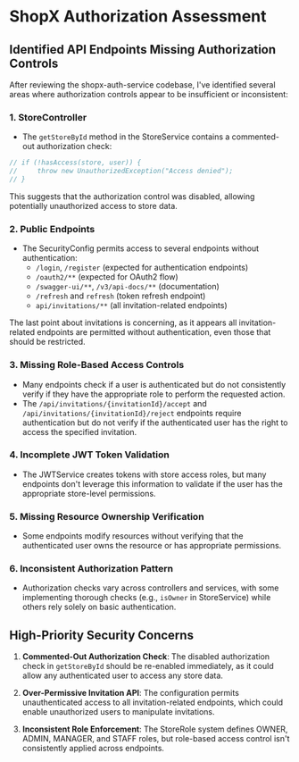 # ShopX Authorization Assessment

## Identified API Endpoints Missing Authorization Controls

After reviewing the shopx-auth-service codebase, I've identified several areas where authorization controls appear to be insufficient or inconsistent:

### 1. StoreController
- The `getStoreById` method in the StoreService contains a commented-out authorization check:
```java
// if (!hasAccess(store, user)) {
//     throw new UnauthorizedException("Access denied");
// }
```
This suggests that the authorization control was disabled, allowing potentially unauthorized access to store data.

### 2. Public Endpoints
- The SecurityConfig permits access to several endpoints without authentication:
  - `/login`, `/register` (expected for authentication endpoints)
  - `/oauth2/**` (expected for OAuth2 flow)
  - `/swagger-ui/**`, `/v3/api-docs/**` (documentation)
  - `/refresh` and `refresh` (token refresh endpoint)
  - `api/invitations/**` (all invitation-related endpoints)

The last point about invitations is concerning, as it appears all invitation-related endpoints are permitted without authentication, even those that should be restricted.

### 3. Missing Role-Based Access Controls
- Many endpoints check if a user is authenticated but do not consistently verify if they have the appropriate role to perform the requested action.
- The `/api/invitations/{invitationId}/accept` and `/api/invitations/{invitationId}/reject` endpoints require authentication but do not verify if the authenticated user has the right to access the specified invitation.

### 4. Incomplete JWT Token Validation
- The JWTService creates tokens with store access roles, but many endpoints don't leverage this information to validate if the user has the appropriate store-level permissions.

### 5. Missing Resource Ownership Verification
- Some endpoints modify resources without verifying that the authenticated user owns the resource or has appropriate permissions.

### 6. Inconsistent Authorization Pattern
- Authorization checks vary across controllers and services, with some implementing thorough checks (e.g., `isOwner` in StoreService) while others rely solely on basic authentication.

## High-Priority Security Concerns

1. **Commented-Out Authorization Check**: The disabled authorization check in `getStoreById` should be re-enabled immediately, as it could allow any authenticated user to access any store data.

2. **Over-Permissive Invitation API**: The configuration permits unauthenticated access to all invitation-related endpoints, which could enable unauthorized users to manipulate invitations.

3. **Inconsistent Role Enforcement**: The StoreRole system defines OWNER, ADMIN, MANAGER, and STAFF roles, but role-based access control isn't consistently applied across endpoints.